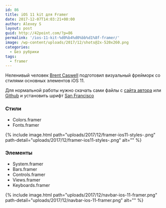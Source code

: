 ```yaml
---
id: 86
title: iOS 11 kit для Framer
date: 2017-12-07T14:03:21+00:00
author: Alexey S
layout: post
guid: http://42point.com/?p=86
permalink: '/ios-11-kit-%d0%b4%d0%bb%d1%8f-framer/'
image: /wp-content/uploads/2017/12/shots@2x-520x260.png
categories:
  - Без рубрики
tags:
  - framer
---
```

Неленивый человек [Brent Caswell](https://dribbble.com/brentcas/) подготовил визуальный фрейморк со стилями основных элементов iOS 11.

<!--more-->

Для нормальной работы нужно скачать сами файлы с [сайта автора](https://brentcas.com/thoughts/2017/10/25/ios-11-design-system-for-framer) или [Github](https://github.com/brentcas/iOS-11-Framer/) и установить шрифт [San Francisco](https://developer.apple.com/fonts/)

### Стили

  * Colors.framer
  * Fonts.framer


{% include image.html path="uploads/2017/12/framer-ios11-styles-.png" path-detail="uploads/2017/12/framer-ios11-styles-.png" alt="" %}


### Элементы

  * System.framer
  * Bars.framer
  * Controls.framer
  * Views.framer
  * Keyboards.framer



{% include image.html path="uploads/2017/12/navbar-ios-11-framer.png" path-detail="uploads/2017/12/navbar-ios-11-framer.png" alt="" %}
